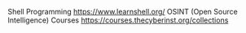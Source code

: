 Shell Programming https://www.learnshell.org/
OSINT (Open Source Intelligence) Courses https://courses.thecyberinst.org/collections
